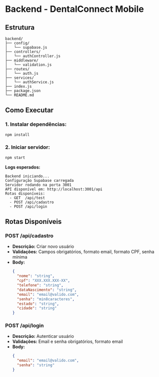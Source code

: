 # Backend - DentalConnect Mobile
## Estrutura 

```
backend/
├── config/
│   └── supabase.js      
├── controllers/
│   └── authController.js 
├── middleware/
│   └── validation.js     
├── routes/
│   └── auth.js          
├── services/
│   └── authService.js    
├── index.js              
├── package.json          
└── README.md             
```

## Como Executar

### **1. Instalar dependências:**
```bash
npm install
```

### **2. Iniciar servidor:**
```bash
npm start
```

**Logs esperados:**
```
Backend iniciando...
Configuração Supabase carregada
Servidor rodando na porta 3001
API disponível em: http://localhost:3001/api
Rotas disponíveis:
  - GET  /api/test
  - POST /api/cadastro
  - POST /api/login
```

## Rotas Disponíveis

### **POST /api/cadastro**
- **Descrição:** Criar novo usuário
- **Validações:** Campos obrigatórios, formato email, formato CPF, senha mínima
- **Body:**
  ```json
  {
    "nome": "string",
    "cpf": "XXX.XXX.XXX-XX",
    "telefone": "string",
    "dataNascimento": "string",
    "email": "email@valido.com",
    "senha": "min8caracteres",
    "estado": "string",
    "cidade": "string"
  }
  ```

### **POST /api/login**
- **Descrição:** Autenticar usuário
- **Validações:** Email e senha obrigatórios, formato email
- **Body:**
  ```json
  {
    "email": "email@valido.com",
    "senha": "string"
  }
  ```

